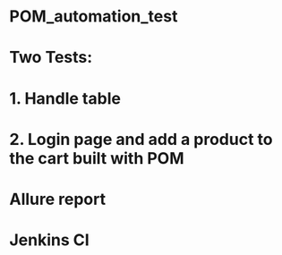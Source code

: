 ﻿# POM_automation_test

# Two Tests:
#   1. Handle table

#   2. Login page and add a product to the cart built with POM

# Allure report

# Jenkins CI